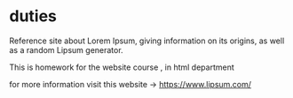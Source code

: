 # duties
Reference site about Lorem Ipsum, giving information on its origins, as well as a random Lipsum generator.

This is homework for the website course , in html department

for more information 
visit this website -> https://www.lipsum.com/
 